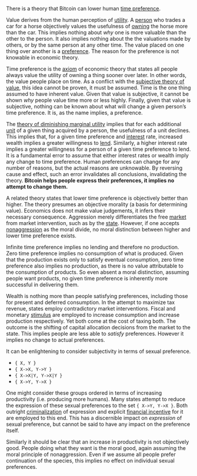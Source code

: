 There is a theory that Bitcoin can lower human [time preference](https://en.m.wikipedia.org/wiki/Time_preference).

Value derives from the human perception of [utility](Glossary#utility). A [person](Glossary#person) who trades a car for a horse objectively values the usefulness of [owning](Glossary#owner) the horse more than the car. This implies nothing about *why* one is more valuable than the other to the person. It also implies nothing about the the valuations made by others, or by the same person at any other time. The value placed on one thing over another is a [preference](https://en.wikipedia.org/wiki/Preference#Economics). The reason for the preference is not knowable in economic theory.

Time preference is the [axiom](https://en.m.wikipedia.org/wiki/Axiom) of economic theory that states all people always value the utility of owning a thing sooner over later. In other words, the value people place on time. As a conflict with the [subjective theory of value](https://en.m.wikipedia.org/wiki/Subjective_theory_of_value), this idea cannot be proven, it must be assumed. Time is the one thing assumed to have inherent value. Given that value is subjective, it cannot be shown *why* people value time more or less highly. Finally, given that value is subjective, nothing can be known about what will change a given person’s time preference. It is, as the name implies, a preference.

The [theory of diminishing marginal utility](https://en.m.wikipedia.org/wiki/Marginal_utility) implies that for each additional [unit](Glossary#unit) of a given thing acquired by a person, the usefulness of a unit declines. This implies that, for a given time preference and [interest](Glossary#interest) rate, increased wealth implies a greater willingness to [lend](Glossary#lend). Similarly, a higher interest rate implies a greater willingness for a person of a given time preference to lend. It is a fundamental error to assume that either interest rates or wealth imply any change to time preference. Human preferences can change for any number of reasons, but the actual reasons are unknowable. By reversing cause and effect, such an error invalidates all conclusions, invalidating the theory. **Bitcoin helps people express their preferences, it implies no attempt to change them.**

A related theory states that lower time preference is objectively better than higher. The theory presumes an objective morality (a basis for determining value). Economics does not make value judgements, it infers their necessary consequence. Aggression merely differentiates the free [market](Glossary#market) from market intervention, such as by the [state](Glossary#state). However, if one accepts [nonaggression](https://en.m.wikipedia.org/wiki/Non-aggression_principle) as the moral divide, no moral distinction between higher and lower time preference exists.

Infinite time preference implies no lending and therefore no production. Zero time preference implies no consumption of what is produced. Given that the production exists only to satisfy eventual consumption, zero time preference also implies no production, as there is no value attributable to the consumption of products. So even absent a moral distinction, assuming people want products, no given time preference is inherently more successful in delivering them.

Wealth is nothing more than people satisfying preferences, including those for present and deferred consumption. In the attempt to maximize tax revenue, states employ contradictory market interventions. Fiscal and monetary [stimulus](https://en.m.wikipedia.org/wiki/Stimulus_(economics)) are employed to increase consumption and increase production respectively. Yet both come at the cost of taxing both. The outcome is the shifting of capital allocation decisions from the market to the state. This implies people are less able to *satisfy* preferences. However it implies no change to actual preferences.

It can be enlightening to consider subjectivity in terms of sexual preference.

* `{ X, Y }`
* `{ X->X, Y->Y }`
* `{ X->X|Y, Y->X|Y }`
* `{ X->Y, Y->X }`

One might consider these groups ordered in terms of increasing productivity (i.e. producing more humans). Many states attempt to reduce the expression of these sexual preferences to the set `{ X->Y, Y->X }`. Both outright [criminalization](https://en.m.wikipedia.org/wiki/LGBT_rights_by_country_or_territory) of expression and explicit [financial incentive](https://en.m.wikipedia.org/wiki/Marriage_promotion) for it are employed to this end. This has a discernible impact on *expression* of sexual preference, but cannot be said to have any impact on the preference itself.

Similarly it should be clear that an increase in productivity is not objectively good. People doing what they want is the moral good, again assuming the moral principle of nonaggression. Even if we assume all people prefer continuation of the species, this implies no effect on individual sexual preferences.